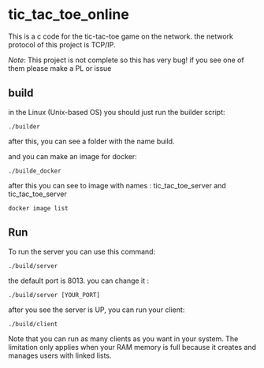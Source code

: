 # tic_tac_toe_online

This is a c code for the tic-tac-toe game on the network. the network protocol of this project is TCP/IP.

*Note*: This project is not complete so this has very bug! if you see one of them please make a PL or issue

## build

in the Linux (Unix-based OS) you should just run the builder script:

``` ./builder ```

after this, you can see a folder with the name build.

and you can make an image for docker:

``` ./builde_docker ```

after this you can see to image with names : tic_tac_toe_server and tic_tac_toe_server

``` docker image list ```

## Run
To run the server you can use this command:

``` ./build/server ```

the default port is 8013. you can change it :

``` ./build/server [YOUR_PORT] ```

after you see the server is UP, you can run your client:

``` ./build/client ```

Note that you can run as many clients as you want in your system.
The limitation only applies when your RAM memory is full because it creates and manages users with linked lists.
